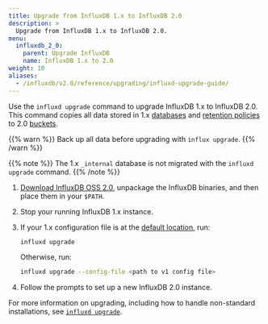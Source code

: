 ```yaml
---
title: Upgrade from InfluxDB 1.x to InfluxDB 2.0
description: >
  Upgrade from InfluxDB 1.x to InfluxDB 2.0.
menu:
  influxdb_2_0:
    parent: Upgrade InfluxDB
    name: InfluxDB 1.x to 2.0
weight: 10
aliases:
  - /influxdb/v2.0/reference/upgrading/influxd-upgrade-guide/
---
```


Use the `influxd upgrade` command to upgrade InfluxDB 1.x to InfluxDB 2.0.
This command copies all data stored in 1.x [databases](/influxdb/v1.8/concepts/glossary/#database) and
[retention policies](/influxdb/v1.8/concepts/glossary/#retention-policy-rp)
to 2.0 [buckets](/influxdb/v2.0/reference/glossary/#bucket).

{{% warn %}}
Back up all data before upgrading with `influx upgrade`.
{{% /warn %}}

{{% note %}}
The 1.x `_internal` database is not migrated with the `influxd upgrade` command.
{{% /note %}}

1. [Download InfluxDB OSS 2.0](https://portal.influxdata.com/downloads/),
   unpackage the InfluxDB binaries, and then place them in your `$PATH`.   
2. Stop your running InfluxDB 1.x instance.
3. If your 1.x configuration file is at the
  [default location](/influxdb/v1.8/administration/config/#using-the-configuration-file), run:

    ```sh
    influxd upgrade
    ```
     Otherwise, run:
    ```sh
    influxd upgrade --config-file <path to v1 config file>
    ```

4. Follow the prompts to set up a new InfluxDB 2.0 instance.

For more information on upgrading, including how to handle non-standard installations,
see [`influxd upgrade`](/influxdb/v2.0/reference/cli/influxd/upgrade/).
